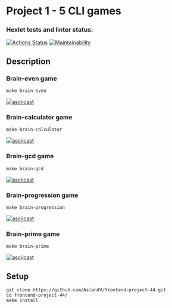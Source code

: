 # Project 1 - 5 CLI games

### Hexlet tests and linter status:
[![Actions Status](https://github.com/AslanAV/frontend-project-44/workflows/hexlet-check/badge.svg)](https://github.com/AslanAV/frontend-project-44/actions)
[![Maintainability](https://api.codeclimate.com/v1/badges/0fa038f07d87069b21f6/maintainability)](https://codeclimate.com/github/AslanAV/frontend-project-44/maintainability)

## Description

### Brain-even game

```shell
make brain-even
```
[![asciicast](https://asciinema.org/a/zxAVnpUQF56PE9PEH9fc7chyK.svg)](https://asciinema.org/a/zxAVnpUQF56PE9PEH9fc7chyK)

### Brain-calculator game

```shell
make brain-calculator
```
[![asciicast](https://asciinema.org/a/UoENL2NIr2LBdgGaarv3tGEwQ.svg)](https://asciinema.org/a/UoENL2NIr2LBdgGaarv3tGEwQ)

### Brain-gcd game

```shell
make brain-gcd
```
[![asciicast](https://asciinema.org/a/tqCtpGp6UZw4ScbI6uxAWAzfB.svg)](https://asciinema.org/a/tqCtpGp6UZw4ScbI6uxAWAzfB)

### Brain-progression game

```shell
make brain-progression
```
[![asciicast](https://asciinema.org/a/jEmcF8Pzv9m0UvpbBqslRR1rz.svg)](https://asciinema.org/a/jEmcF8Pzv9m0UvpbBqslRR1rz)

### Brain-prime game

```shell
make brain-prime
```
[![asciicast](https://asciinema.org/a/t7NLOUCiBDqJTkCWErasXJbGq.svg)](https://asciinema.org/a/t7NLOUCiBDqJTkCWErasXJbGq)


## Setup

```shell
git clone https://github.com/AslanAV/frontend-project-44.git
cd frontend-project-44/
make install
```
